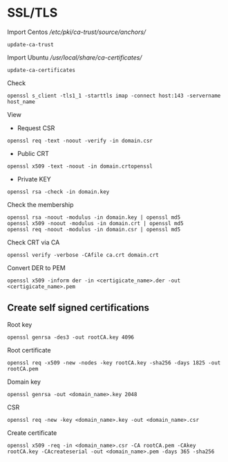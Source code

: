 # SSL/TLS
Import Centos
_/etc/pki/ca-trust/source/anchors/_
```
update-ca-trust
```

Import Ubuntu
_/usr/local/share/ca-certificates/_
```
update-ca-certificates
```

Check
```
openssl s_client -tls1_1 -starttls imap -connect host:143 -servername host_name
```

View
* Request CSR
```
openssl req -text -noout -verify -in domain.csr
```

* Public CRT
```
openssl x509 -text -noout -in domain.crtopenssl
```

* Private KEY
```
openssl rsa -check -in domain.key
```

Check the membership
```
openssl rsa -noout -modulus -in domain.key | openssl md5
openssl x509 -noout -modulus -in domain.crt | openssl md5
openssl req -noout -modulus -in domain.csr | openssl md5
```

Check CRT via CA
```
openssl verify -verbose -CAfile ca.crt domain.crt
```

Convert DER to PEM
```
openssl x509 -inform der -in <certigicate_name>.der -out <certigicate_name>.pem
```

## Create self signed certifications

Root key
```
openssl genrsa -des3 -out rootCA.key 4096
```

Root certificate
```
openssl req -x509 -new -nodes -key rootCA.key -sha256 -days 1825 -out rootCA.pem
```

Domain key
```
openssl genrsa -out <domain_name>.key 2048
```

CSR
```
openssl req -new -key <domain_name>.key -out <domain_name>.csr
```

Create certificate
```
openssl x509 -req -in <domain_name>.csr -CA rootCA.pem -CAkey rootCA.key -CAcreateserial -out <domain_name>.pem -days 365 -sha256
```
